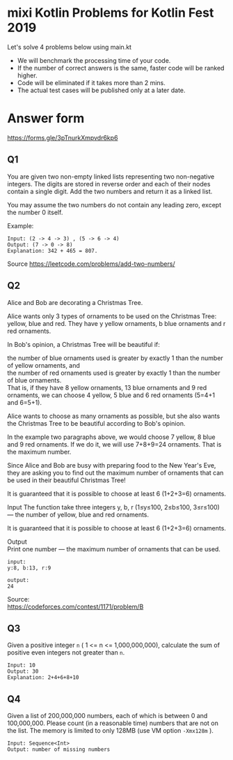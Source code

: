 # mixi Kotlin Problems for Kotlin Fest 2019

Let's solve 4 problems below using main.kt

- We will benchmark the processing time of your code.
- If the number of correct answers is the same, faster code will be ranked higher.
- Code will be eliminated if it takes more than 2 mins.
- The actual test cases will be published only at a later date.

# Answer form

https://forms.gle/3pTnurkXmpvdr6kp6

## Q1

You are given two non-empty linked lists representing two non-negative integers. The digits are stored in reverse order and each of their nodes contain a single digit. Add the two numbers and return it as a linked list.

You may assume the two numbers do not contain any leading zero, except the number 0 itself.

Example:

```
Input: (2 -> 4 -> 3) , (5 -> 6 -> 4)
Output: (7 -> 0 -> 8)
Explanation: 342 + 465 = 807.
```

Source
https://leetcode.com/problems/add-two-numbers/

## Q2

Alice and Bob are decorating a Christmas Tree.

Alice wants only 3 types of ornaments to be used on the Christmas Tree: yellow, blue and red. They have y yellow ornaments, b blue ornaments and r red ornaments.

In Bob's opinion, a Christmas Tree will be beautiful if:

the number of blue ornaments used is greater by exactly 1 than the number of yellow ornaments, and  
the number of red ornaments used is greater by exactly 1 than the number of blue ornaments.  
That is, if they have 8 yellow ornaments, 13 blue ornaments and 9 red ornaments, we can choose 4 yellow, 5 blue and 6 red ornaments (5=4+1 and 6=5+1).

Alice wants to choose as many ornaments as possible, but she also wants the Christmas Tree to be beautiful according to Bob's opinion.

In the example two paragraphs above, we would choose 7 yellow, 8 blue and 9 red ornaments. If we do it, we will use 7+8+9=24 ornaments. That is the maximum number.

Since Alice and Bob are busy with preparing food to the New Year's Eve, they are asking you to find out the maximum number of ornaments that can be used in their beautiful Christmas Tree!

It is guaranteed that it is possible to choose at least 6 (1+2+3=6) ornaments.

Input
The function take three integers y, b, r (1≤y≤100, 2≤b≤100, 3≤r≤100) — the number of yellow, blue and red ornaments.

It is guaranteed that it is possible to choose at least 6 (1+2+3=6) ornaments.

Output  
Print one number — the maximum number of ornaments that can be used.

```
input:
y:8, b:13, r:9

output:
24
```

Source:  
https://codeforces.com/contest/1171/problem/B

## Q3

Given a positive integer `n` ( 1 <= n <= 1,000,000,000),
calculate the sum of positive even integers not greater than `n`.

```
Input: 10
Output: 30
Explanation: 2+4+6+8+10
```


## Q4

Given a list of 200,000,000 numbers, each of which is between 0 and 100,000,000. 
Please count (in a reasonable time) numbers that are not on the list.
The memory is limited to only 128MB (use VM option `-Xmx128m` ).

```
Input: Sequence<Int>
Output: number of missing numbers
```
